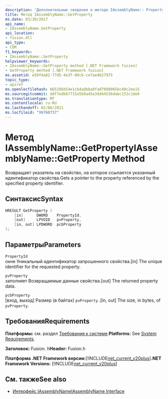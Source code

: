 ```yaml
---
description: 'Дополнительные сведения о методе IAssemblyName:: Property'
title: Метод IAssemblyName::GetProperty
ms.date: 03/30/2017
api_name:
- IAssemblyName.GetProperty
api_location:
- fusion.dll
api_type:
- COM
f1_keywords:
- IAssemblyName::GetProperty
helpviewer_keywords:
- IAssemblyName::GetProperty method [.NET Framework fusion]
- GetProperty method [.NET Framework fusion]
ms.assetid: e59fda62-77d5-4e37-89cb-ce7ae4627975
topic_type:
- apiref
ms.openlocfilehash: 66528bb54e1cb4adbba8fa87088065bc40c2ee15
ms.sourcegitcommit: ddf7edb67715a5b9a45e3dd44536dabc153c1de0
ms.translationtype: MT
ms.contentlocale: ru-RU
ms.lasthandoff: 02/06/2021
ms.locfileid: "99760737"
---
```

# <a name="iassemblynamegetproperty-method"></a><span data-ttu-id="82027-103">Метод IAssemblyName::GetProperty</span><span class="sxs-lookup"><span data-stu-id="82027-103">IAssemblyName::GetProperty Method</span></span>

<span data-ttu-id="82027-104">Возвращает указатель на свойство, на которое ссылается указанный идентификатор свойства.</span><span class="sxs-lookup"><span data-stu-id="82027-104">Gets a pointer to the property referenced by the specified property identifier.</span></span>  
  
## <a name="syntax"></a><span data-ttu-id="82027-105">Синтаксис</span><span class="sxs-lookup"><span data-stu-id="82027-105">Syntax</span></span>  
  
```cpp  
HRESULT GetProperty (  
    [in]      DWORD    PropertyId,  
    [out]     LPVOID   pvProperty,  
    [in, out] LPDWORD  pcbProperty  
);  
```  
  
## <a name="parameters"></a><span data-ttu-id="82027-106">Параметры</span><span class="sxs-lookup"><span data-stu-id="82027-106">Parameters</span></span>  

 `PropertyId`  
 <span data-ttu-id="82027-107">окне Уникальный идентификатор запрошенного свойства.</span><span class="sxs-lookup"><span data-stu-id="82027-107">[in] The unique identifier for the requested property.</span></span>  
  
 `pvProperty`  
 <span data-ttu-id="82027-108">заполняет Возвращаемые данные свойства.</span><span class="sxs-lookup"><span data-stu-id="82027-108">[out] The returned property data.</span></span>  
  
 `pcbProperty`  
 <span data-ttu-id="82027-109">[вход, выход] Размер (в байтах) `pvProperty` .</span><span class="sxs-lookup"><span data-stu-id="82027-109">[in, out] The size, in bytes, of `pvProperty`.</span></span>  
  
## <a name="requirements"></a><span data-ttu-id="82027-110">Требования</span><span class="sxs-lookup"><span data-stu-id="82027-110">Requirements</span></span>  

 <span data-ttu-id="82027-111">**Платформы:** см. раздел [Требования к системе](../../get-started/system-requirements.md).</span><span class="sxs-lookup"><span data-stu-id="82027-111">**Platforms:** See [System Requirements](../../get-started/system-requirements.md).</span></span>  
  
 <span data-ttu-id="82027-112">**Заголовок:** Fusion. h</span><span class="sxs-lookup"><span data-stu-id="82027-112">**Header:** Fusion.h</span></span>  
  
 <span data-ttu-id="82027-113">**Платформа .NET Framework версии:**[!INCLUDE[net_current_v20plus](../../../../includes/net-current-v20plus-md.md)]</span><span class="sxs-lookup"><span data-stu-id="82027-113">**.NET Framework Versions:** [!INCLUDE[net_current_v20plus](../../../../includes/net-current-v20plus-md.md)]</span></span>  
  
## <a name="see-also"></a><span data-ttu-id="82027-114">См. также</span><span class="sxs-lookup"><span data-stu-id="82027-114">See also</span></span>

- [<span data-ttu-id="82027-115">Интерфейс IAssemblyName</span><span class="sxs-lookup"><span data-stu-id="82027-115">IAssemblyName Interface</span></span>](iassemblyname-interface.md)
